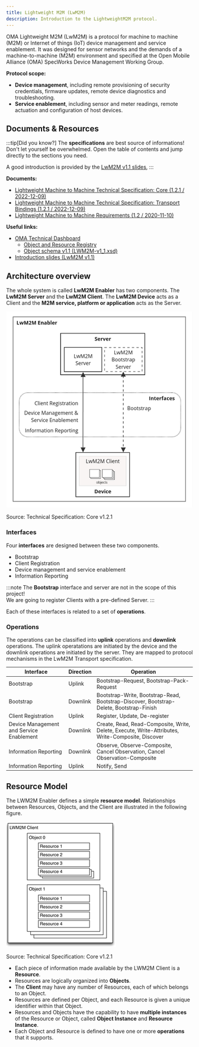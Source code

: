 ```yaml
---
title: Lightweight M2M (LwM2M)
description: Introduction to the LightweightM2M protocol.
---
```

OMA Lightweight M2M (LwM2M) is a protocol for machine to machine (M2M) or Internet of things (IoT) device management and service enablement. It was designed for sensor networks and the demands of a machine-to-machine (M2M) environment and specified at the Open Mobile Alliance (OMA) SpecWorks Device Management Working Group.

**Protocol scope:**
- **Device management**, including remote provisioning of security credentials, firmware updates, remote device diagnostics and troubleshooting.
- **Service enablement**, including sensor and meter readings, remote actuation and configuration of host devices.

## Documents & Resources

:::tip[Did you know?]
The **specifications** are best source of informations! Don't let yourself be overwhelmed. Open the table of contents and jump directly to the sections you need. 

A good introduction is provided by the [LwM2M v1.1 slides][lwm2m_slides_intro],
:::

**Documents:**

- [Lightweight Machine to Machine Technical Specification: Core (1.2.1 / 2022-12-09)][lwm2m_spec_core]
- [Lightweight Machine to Machine Technical Specification: Transport Bindings (1.2.1 / 2022-12-09)][lwm2m_spec_transport]
- [Lightweight Machine to Machine Requirements (1.2 / 2020-11-10)][lwm2m_requirements]

**Useful links:**

- [OMA Technical Dashboard][lwm2m_oma_home]
  - [Object and Resource Registry][lwm2m_registry]
  - [Object schema v1.1 (LWM2M-v1_1.xsd)][lwmwm_object_schema_1_1]
- [Introduction slides (LwM2M v1.1)][lwm2m_slides_intro]

[lwm2m_spec_core]: https://www.openmobilealliance.org/release/LightweightM2M/V1_2_1-20221209-A/OMA-TS-LightweightM2M_Core-V1_2_1-20221209-A.pdf
[lwm2m_spec_transport]: https://www.openmobilealliance.org/release/LightweightM2M/V1_2_1-20221209-A/OMA-TS-LightweightM2M_Transport-V1_2_1-20221209-A.pdf
[lwm2m_requirements]: https://www.openmobilealliance.org/release/LightweightM2M/V1_2_1-20221209-A/OMA-RD-LightweightM2M-V1_2-20201110-A.pdf
[lwm2m_slides_intro]: https://www.openmobilealliance.org/release/LightweightM2M/Lightweight_Machine_to_Machine-v1_1-OMASpecworks.pdf
[lwm2m_oma_home]: https://technical.openmobilealliance.org/
[lwm2m_registry]: https://technical.openmobilealliance.org/OMNA/LwM2M/LwM2MRegistry.html
[lwmwm_object_schema_1_1]: http://www.openmobilealliance.org/tech/profiles/LWM2M-v1_1.xsd

## Architecture overview

The whole system is called **LwM2M Enabler** has two components. The **LwM2M Server** and the **LwM2M Client**. The **LwM2M Device** acts as a Client and the **M2M service, platform or application** acts as the Server.

<div class="figure">

![Shows the overall architecture](./LwM2M-Enabler.jpg)

<p class="figure-caption">Source: Technical Specification: Core v1.2.1</p>
</div>

### Interfaces

Four **interfaces** are designed between these two components.

- Bootstrap
- Client Registration
- Device management and service enablement
- Information Reporting

:::note
The **Bootstrap** interface and server are not in the scope of this project!  
We are going to register Clients with a pre-defined Server.
:::

Each of these interfaces is related to a set of **operations**.

### Operations

The operations can be classified into **uplink** operations and **downlink** operations. The uplink operatations are initiated by the device and the downlink operations are initiated by the server. They are mapped to protocol mechanisms in the LwM2M Transport specification.

| Interface                                | Direction | Operation                                                                                         |
|------------------------------------------|-----------|---------------------------------------------------------------------------------------------------|
| Bootstrap                                | Uplink    | Bootstrap-Request, Bootstrap-Pack-Request                                                         |
| Bootstrap                                | Downlink  | Bootstrap-Write, Bootstrap-Read, Bootstrap-Discover, Bootstrap-Delete, Bootstrap-Finish           |
| Client Registration                      | Uplink    | Register, Update, De-register                                                                     |
| Device Management and Service Enablement | Downlink  | Create, Read, Read-Composite, Write, Delete, Execute, Write-Attributes, Write-Composite, Discover |
| Information Reporting                    | Downlink  | Observe, Observe-Composite, Cancel Observation, Cancel Observation-Composite                      |
| Information Reporting                    | Uplink    | Notify, Send                                                                                      |

## Resource Model

The LWM2M Enabler defines a simple **resource model**. Relationships between Resources, Objects, and the Client are illustrated in the following figure.

<div class="figure">

![Shows model of object and resources](./LwM2M-Objects-Resources.png)

<p class="figure-caption">Source: Technical Specification: Core v1.2.1</p>
</div>

- Each piece of information made available by the LWM2M Client is a **Resource**.
- Resources are logically organized into **Objects**.
- The **Client** may have any number of Resources, each of which belongs to an Object.
- Resources are defined per Object, and each Resource is given a unique identifier within that Object.
- Resources and Objects have the capability to have **multiple instances** of the Resource or Object, called **Object Instance** and **Resource Instance**.
- Each Object and Resource is defined to have one or more **operations** that it supports.




<!--
https://wiki.openmobilealliance.org/display/TOOL/What+is+LwM2M

https://github.com/eclipse-leshan/leshan/tree/master

SCHEMA?: Not that easy:
http://www.openmobilealliance.org/tech/profiles/LWM2M-v1_1.xsd
-->